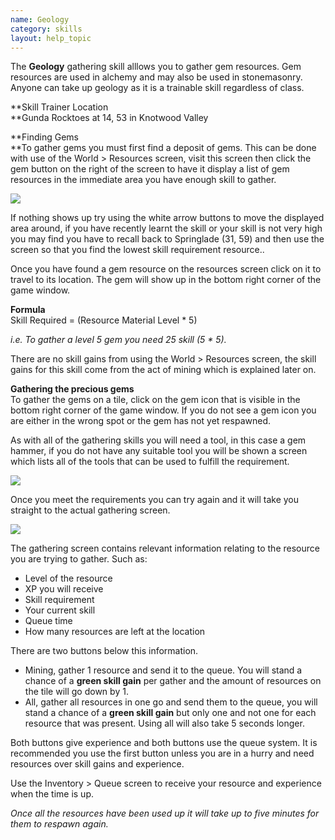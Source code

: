 ```yaml
---
name: Geology
category: skills
layout: help_topic
---
```

The **Geology** gathering skill alllows you to gather gem resources. Gem resources are used in alchemy and may also be used in stonemasonry. Anyone can take up geology as it is a trainable skill regardless of class.

**Skill Trainer Location  
**Gunda Rocktoes at 14, 53 in Knotwood Valley

**Finding Gems  
**To gather gems you must first find a deposit of gems. This can be done with use of the World > Resources screen, visit this screen then click the gem button on the right of the screen to have it display a list of gem resources in the immediate area you have enough skill to gather.

[![](https://lohcdn.com/images/t_geology.jpg)](https://lohcdn.com/images/geology.jpg)

If nothing shows up try using the white arrow buttons to move the displayed area around, if you have recently learnt the skill or your skill is not very high you may find you have to recall back to Springlade (31, 59) and then use the screen so that you find the lowest skill requirement resource..

Once you have found a gem resource on the resources screen click on it to travel to its location. The gem will show up in the bottom right corner of the game window.

**Formula**  
Skill Required = (Resource Material Level \* 5)

_i.e. To gather a level 5 gem you need 25 skill (5 \* 5)._

There are no skill gains from using the World > Resources screen, the skill gains for this skill come from the act of mining which is explained later on.

**Gathering the precious gems**  
To gather the gems on a tile, click on the gem icon that is visible in the bottom right corner of the game window. If you do not see a gem icon you are either in the wrong spot or the gem has not yet respawned.

As with all of the gathering skills you will need a tool, in this case a gem hammer, if you do not have any suitable tool you will be shown a screen which lists all of the tools that can be used to fulfill the requirement.

[![](https://lohcdn.com/images/t_geologyt.jpg)](https://lohcdn.com/images/geologyt.jpg)

Once you meet the requirements you can try again and it will take you straight to the actual gathering screen.

[![](https://lohcdn.com/images/t_geologys.jpg)](https://lohcdn.com/images/geologys.jpg)

The gathering screen contains relevant information relating to the resource you are trying to gather. Such as:

*   Level of the resource
*   XP you will receive
*   Skill requirement
*   Your current skill
*   Queue time
*   How many resources are left at the location

There are two buttons below this information.

*   Mining, gather 1 resource and send it to the queue. You will stand a chance of a **green skill gain** per gather and the amount of resources on the tile will go down by 1.
*   All, gather all resources in one go and send them to the queue, you will stand a chance of a **green skill gain** but only one and not one for each resource that was present. Using all will also take 5 seconds longer.

Both buttons give experience and both buttons use the queue system. It is recommended you use the first button unless you are in a hurry and need resources over skill gains and experience.

Use the Inventory > Queue screen to receive your resource and experience when the time is up.

_Once all the resources have been used up it will take up to five minutes for them to respawn again._